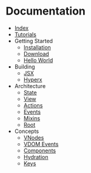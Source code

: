 # Documentation

- [Index](/docs/index.md)
- [Tutorials](/docs/tutorials.md)
- Getting Started
  - [Installation](/docs/getting-started.md#installation)
  - [Download](/docs/getting-started.md#installation)
  - [Hello World](/docs/getting-started.md#hello-world)
- Building
  - [JSX](/docs/jsx.md)
  - [Hyperx](/docs/hyperx.md)
- Architecture
  - [State](/docs/state.md)
  - [View](/docs/view.md)
  - [Actions](/docs/actions.md)
  - [Events](/docs/events.md)
  - [Mixins](/docs/mixins.md)
  - [Root](/docs/root.md)
- Concepts
  - [VNodes](/docs/vnodes.md)
  - [VDOM Events](/docs/vdom-events.md)
  - [Components](/docs/components.md)
  - [Hydration](/docs/hydration.md)
  - [Keys](/docs/keys.md)
